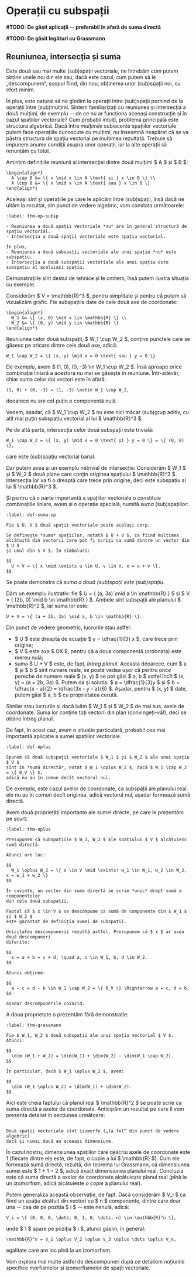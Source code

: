 # Operații cu subspații
**#TODO: De găsit aplicații -- preferabil în afară de suma directă**

**#TODO: De găsit legături cu Grassmann**

## Reuniunea, intersecția și suma
Date două sau mai multe (sub)spații vectoriale, ne întrebăm cum putem obține
unele noi din ele sau, dacă este cazul, cum putem să le „descompunem“, scopul
fiind, din nou, obținerea unor (sub)spații noi, cu efort minim.

În plus, este natural să ne gîndim la operații între (sub)spații pornind de la
operații între (sub)mulțimi. Sîntem familiarizați cu reuniunea și intersecția
a două mulțimi, de exemplu -- de ce nu ar funcționa aceeași construcție și în
cazul spațiilor vectoriale? Cum probabil intuiți, problema principală este
structura algebrică. Dacă între *mulțimile* subiacente spațiilor vectoriale
putem face operațiile cunoscute cu mulțimi, nu înseamnă neapărat că se va păstra
structura de spațiu vectorial pe mulțimea rezultată. Trebuie să impunem anume
condiții asupra unor operații, iar la alte operații să renunțăm cu totul.

Amintim definițiile reuniunii și intersecției dintre două mulțimi $ A $ și $ B $:
```{math}
\begin{align*}
  A \cap B &= \{ x \mid x \in A \text{ și } x \in B \} \\
  A \cup B &= \{ x \mid x \in A \text{ sau } x \in B \}
\end{align*}
```

Aceleași sînt și operațiile pe care le aplicăm între (sub)spații, însă dacă
ne uităm la rezultat, din punct de vedere algebric, vom constata următoarele:

```{prf:theorem}
:label: thm-op-subsp

- Reuniunea a două spații vectoriale *nu* are în general structură de spațiu vectorial.
- Intersecția a două spații vectoriale este spațiu vectorial.

În plus,
- Reuniunea a două subspații vectoriale ale unui spațiu *nu* este subspațiu.
- Intersecția a două subspații vectoriale ale unui spațiu este subspațiu al aceluiași spațiu.
```

Demonstrațiile sînt destul de tehnice și le omitem, însă putem ilustra situația
cu exemple.

Considerăm $ V = \mathbb{R}^3 $, pentru simplitate și pentru că putem să vizualizăm
grafic. Fie subspațiile date de cele două axe de coordonate:
```{math}
\begin{align*}
  W_1 &= \{ (x, 0) \mid x \in \mathbb{R} \} \\
  W_2 &= \{ (0, y) \mid y \in \mathbb{R} \}
\end{align*}
```

Reuniunea celor două subspații, $ W_1 \cup W_2 $, conține punctele care se găsesc
pe oricare dintre cele două axe, adică:
```{math}
W_1 \cap W_2 = \{ (x, y) \mid x = 0 \text{ sau } y = 0 \}
```

De exemplu, avem $ (1, 0), (0, -3) \in W_1 \cup W_2 $. Însă aproape orice combinație
liniară a acestora *nu* mai se găsește în reuniune. Într-adevăr, chiar suma celor
doi vectori este în afară:
```{math}
(1, 0) + (0, -3) = (1, -3) \notin W_1 \cup W_2,
```
deoarece nu are cel puțin o componentă nulă.

Vedem, așadar, că $ W_1 \cup W_2 $ nu este nici măcar (sub)grup aditiv, cu atît mai puțin
subspațiu vectorial al lui $ \mathbb{R}^3 $.

Pe de altă parte, intersecția celor două subspații este trivială:
```{math}
W_1 \cap W_2 = \{ (x, y) \mid x = 0 \text{ și } y = 0 \} = \{ (0, 0) \},
```
care este (sub)spațiu vectorial banal.

Dar putem avea și un exemplu netrivial de intersecție: Considerăm $ W_1 $ și $ W_2 $
două plane care conțin originea spațiului $ \mathbb{R}^3 $. Intersecția lor
va fi o dreaptă care trece prin origine, deci este subspațiu al lui $ \mathbb{R}^3 $.

Și pentru că o parte importantă a spațiilor vectoriale o constituie combinațiile
liniare, avem și o operație specială, numită *suma* (sub)spațiilor:

```{prf:definition}
:label: def-suma-sp

Fie $ U, V $ două spații vectoriale peste același corp.

Se definește *suma* spațiilor, notată $ U + V $, ca fiind mulțimea
alcătuită din vectorii care pot fi scriși ca sumă dintre un vector din $ U $
și unul din $ V $. În simboluri:

$$
  U + V = \{ x \mid \exists u \in U, v \in V, x = u + v \}.
$$
```

Se poate demonstra că *suma a două (sub)spații este (sub)spațiu*.

Dăm un exemplu ilustrativ: fie $ U = \{ (a, 3a) \mid a \in \mathbb{R} \} $
și $ V = \{ (2b, 0) \mid b \in \mathbb{R} \} $. Ambele sînt subspații ale
planului $ \mathbb{R}^2 $, iar suma lor este:
```{math}
U + V = \{ (a + 2b, 3a) \mid a, b \in \mathbb{R} \}.
```

Din punct de vedere geometric, lucrurile stau astfel:
- $ U $ este dreapta de ecuație $ y = \dfrac{1}{3} x $, care trece prin origine;
- $ V $ este axa $ OX $, pentru că a doua componentă (ordonata) este mereu nulă;
- suma $ U + V $ este, de fapt, *întreg planul*. Aceasta deoarece, cum $ a $ și $ b $
sînt numere reale, se poate vedea ușor că pentru *orice* pereche de numere reale $ (x, y) $
se pot găsi $ a, b $ astfel încît $ (x, y) = (a + 2b, 3a) $. Putem da și soluția:
$ a = \dfrac{1}{3}y $ și $ b = \dfrac{x - a}{2} = \dfrac{3x - y - a}{6} $. Așadar,
pentru $ (x, y) $ date, putem găsi $ a, b $ cu proprietatea cerută.

Similar stau lucrurile și dacă luăm $ W_1 $ și $ W_2 $ de mai sus, axele de coordonate.
Suma lor conține toți vectorii din plan (convingeți-vă!), deci se obține întreg planul.

De fapt, în acest caz, avem o situație particulară, probabil cea mai importantă
aplicație a sumei spațiilor vectoriale.

```{prf:definition}
:label: def-oplus

Spunem că două subspații vectoriale $ W_1 $ și $ W_2 $ ale unui spațiu $ V $
sînt în *sumă directă*, notat $ W_1 \oplus W_2 $, dacă $ W_1 \cap W_2 = \{ 0_V \} $, 
adică nu au în comun decît vectorul nul.
```

De exemplu, este cazul axelor de coordonate, ca subspații ale planului real:
ele nu au în comun decît originea, adică vectorul nul, așadar formează sumă directă.

Avem două proprietăți importante ale sumei directe, pe care le prezentăm pe scurt:

```{prf:theorem}
:label: thm-oplus

Presupunem că subspațiile $ W_1, W_2 $ ale spațiului $ V $ alcătuiesc sumă directă.

Atunci are loc:

$$
  W_1 \oplus W_2 = \{ x \in V \mid \exists! w_1 \in W_1, w_2 \in W_2, x = w_1 + w_2 \}
$$

În cuvinte, un vector din suma directă se scrie *unic* drept sumă a componentelor
din cele două subspații.
```

```{prf:proof}
Faptul că $ x \in V $ se descompune ca sumă de componente din $ W_1 $ și $ W_2 $
este garantat de definiția sumei de subspații.

Unicitatea descompunerii rezultă astfel. Presupunem că $ x $ ar avea două descompuneri
diferite:

$$
  x = a + b = c + d, \quad a, c \in W_1, b, d \in W_2.
$$

Atunci obținem:

$$
  a - c = d - b \in W_1 \cap W_2 = \{ 0_V \} \Rightarrow a = c, d = b,
$$

așadar descompunerile coincid.
```

A doua proprietate o prezentăm fără demonstrație:

```{prf:theorem} Hermann Grassmann
:label: thm-grassmann

Fie $ W_1, W_2 $ două subspații ale unui spațiu vectorial $ V $. Atunci:

$$
  \dim (W_1 + W_2) = \dim(W_1) + \dim(W_2) - \dim(W_1 \cap W_2).
$$

În particular, dacă $ W_1 \oplus W_2 $, avem:

$$
  \dim (W_1 \oplus W_2) = \dim(W_1) + \dim(W_2).
$$

```

Aici este cheia faptului că planul real $ \mathbb{R}^2 $ se poate scrie
ca suma directă a axelor de coordonate. Anticipăm un rezultat pe care îl vom
prezenta detaliat în secțiunea următoare:

```{prf:theorem}

Două spații vectoriale sînt izomorfe („la fel“ din punct de vedere algebric)
dacă și numai dacă au aceeași dimensiune.
```

În cazul nostru, dimensiunea spațiilor care descriu axele de coordonate este 1
(fiecare dintre ele este, de fapt, o copie a lui $ \mathbb{R} $). Cum ele formează
sumă directă, rezultă, din teorema lui Grassmann, că dimensiunea sumei este $ 1 + 1 = 2 $,
adică exact dimensiunea planului real. Concluzia este că suma directă a axelor de
coordonate alcătuiește planul real (pînă la un izomorfism, adică alcătuiește *o copie*
a planului real).

Putem generaliza această observație, de fapt. Dacă considerăm $ V_i $ ca fiind un spațiu
alcătuit din vectori cu $ n $ componente, dintre care doar una -- cea de pe poziția $ i $ --
este nenulă, adică:
```{math}
V_i = \{ (0, 0, 0, \dots, 0, 1, 0, \dots, n) \in \mathbb{R}^n \},
```
unde $ 1 $ apare pe poziția $ i $, atunci găsim, în general:
```{math}
\mathbb{R}^n = V_1 \oplus V_2 \oplus V_3 \oplus \dots \oplus V_n,
```
egalitate care are loc pînă la un izomorfism.

Vom explora mai multe astfel de descompuneri după ce detaliem noțiunile specifice
morfismelor și izomorfismelor de spații vectoriale.
